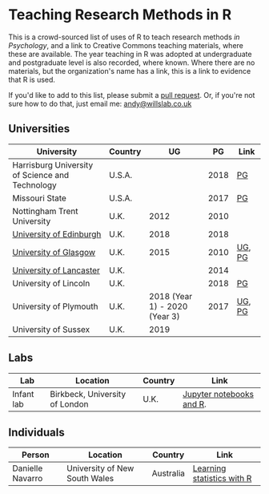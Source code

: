 # Teaching Research Methods in R

This is a crowd-sourced list of uses of R to teach research methods _in Psychology_,
and a link to Creative Commons teaching materials, where these are available. The year teaching in R
was adopted at undergraduate and postgraduate level is also recorded, where known. Where there are no materials, but the  organization's name has a link, this is a link to evidence that R is used.

If you'd like to add to this list, please submit a [pull request](https://github.com/ajwills72/rminr/blob/master/docs/rminrinpsy.md). Or, if you're not 
sure how to do that, just email me: andy@willslab.co.uk

## Universities

| University             | Country | UG    | PG   | Link      |
| ---------------------- | ------- | ----- | ---- | --------- |
| Harrisburg University of Science and Technology | U.S.A. |     | 2018 | [PG](http://statstools.com/learn) |
| Missouri State         | U.S.A.  |      | 2017  | [PG](http://statstools.com/learn) | 
| Nottingham Trent University | U.K. | 2012 | 2010|  |
| [University of Edinburgh](https://www.ed.ac.uk/ppls/psychology/research/seminars-and-reading-groups/psychology-statistics-group) | U.K.   | 2018  | 2018  |           |
| [University of Glasgow](https://psyteachr.github.io/)  | U.K.    | 2015  | 2010 | [UG](http://talklab.psy.gla.ac.uk/stats_2018), [PG](https://gupsych.github.io/data_skills/) |
| [University of Lancaster](https://www.lancaster.ac.uk/study/postgraduate/postgraduate-courses/psychological-research-methods-msc/#course-structure) | U.K.   |       | 2014 |       |
| University of Lincoln | U.K. |     | 2018| [PG](https://craddm.github.io/PSY9219M)|
| University of Plymouth | U.K.    | 2018 (Year 1) - 2020 (Year 3)| 2017 | [UG](https://ajwills72.github.io/rminr), [PG](https://benwhalley.github.io/just-enough-r/) |
| University of Sussex   | U.K.  | 2019 |   |    |


## Labs 

| Lab  | Location | Country | Link |
| ---- | -------- | ---- | ------ |
| Infant lab | Birkbeck, University of London | U.K. | [Jupyter notebooks and R](https://github.com/InfantLab/NotebookDemos). |


## Individuals

| Person | Location | Country | Link |
| ------ | -------- | ------- | ---- |
| Danielle Navarro | University of New South Wales | Australia |  [Learning statistics with R](https://learningstatisticswithr.com/book/preface.html) |
